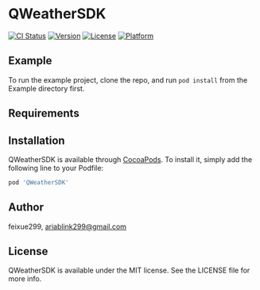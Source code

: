 # QWeatherSDK

[![CI Status](https://img.shields.io/travis/feixue299/QWeatherSDK.svg?style=flat)](https://travis-ci.org/feixue299/QWeatherSDK)
[![Version](https://img.shields.io/cocoapods/v/QWeatherSDK.svg?style=flat)](https://cocoapods.org/pods/QWeatherSDK)
[![License](https://img.shields.io/cocoapods/l/QWeatherSDK.svg?style=flat)](https://cocoapods.org/pods/QWeatherSDK)
[![Platform](https://img.shields.io/cocoapods/p/QWeatherSDK.svg?style=flat)](https://cocoapods.org/pods/QWeatherSDK)

## Example

To run the example project, clone the repo, and run `pod install` from the Example directory first.

## Requirements

## Installation

QWeatherSDK is available through [CocoaPods](https://cocoapods.org). To install
it, simply add the following line to your Podfile:

```ruby
pod 'QWeatherSDK'
```

## Author

feixue299, ariablink299@gmail.com

## License

QWeatherSDK is available under the MIT license. See the LICENSE file for more info.
